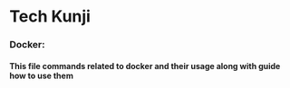 # Tech Kunji

### Docker: 
#### This file commands related to docker and their usage along with guide how to use them
